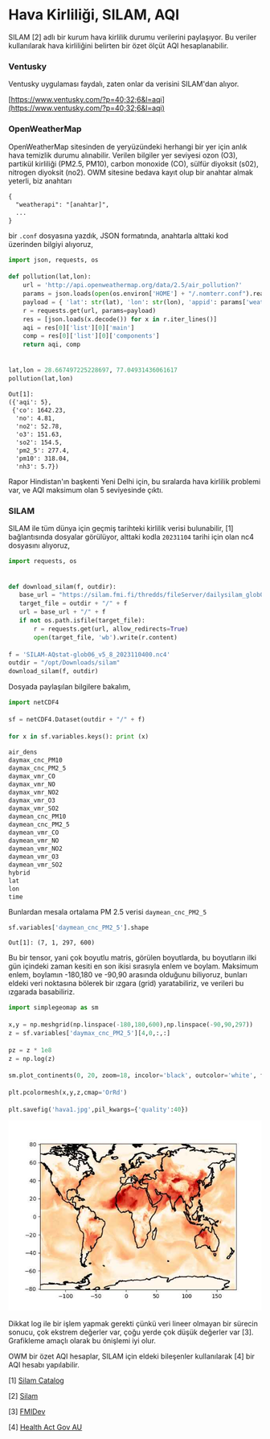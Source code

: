 # Hava Kirliliği, SILAM, AQI

SILAM [2] adlı bir kurum hava kirlilik durumu verilerini paylaşıyor.
Bu veriler kullanılarak hava kirliliğini belirten bir özet ölçüt AQI
hesaplanabilir.

### Ventusky

Ventusky uygulaması faydalı, zaten onlar da verisini SILAM'dan alıyor.

[https://www.ventusky.com/?p=40;32;6&l=aqi](https://www.ventusky.com/?p=40;32;6&l=aqi)

### OpenWeatherMap

OpenWeatherMap sitesinden de yeryüzündeki herhangi bir yer için anlık
hava temizlik durumu alınabilir. Verilen bilgiler yer seviyesi ozon
(O3), partikül kirliliği (PM2.5, PM10), carbon monoxide (CO), sülfür
diyoksit (s02), nitrogen diyoksit (no2). OWM sitesine bedava kayıt
olup bir anahtar almak yeterli, biz anahtarı

```
{
  "weatherapi": "[anahtar]",
  ...
}
```

bir `.conf` dosyasına yazdık, JSON formatında, anahtarla alttaki kod üzerinden
bilgiyi alıyoruz,

```python
import json, requests, os

def pollution(lat,lon):
    url = 'http://api.openweathermap.org/data/2.5/air_pollution?'
    params = json.loads(open(os.environ['HOME'] + "/.nomterr.conf").read())
    payload = { 'lat': str(lat), 'lon': str(lon), 'appid': params['weatherapi'] }
    r = requests.get(url, params=payload)
    res = [json.loads(x.decode()) for x in r.iter_lines()]
    aqi = res[0]['list'][0]['main']
    comp = res[0]['list'][0]['components']
    return aqi, comp


lat,lon = 28.667497225228697, 77.04931436061617
pollution(lat,lon)
```

```text
Out[1]: 
({'aqi': 5},
 {'co': 1642.23,
  'no': 4.81,
  'no2': 52.78,
  'o3': 151.63,
  'so2': 154.5,
  'pm2_5': 277.4,
  'pm10': 318.04,
  'nh3': 5.7})
```

Rapor Hindistan'ın başkenti Yeni Delhi için, bu sıralarda hava
kirlilik problemi var, ve AQI maksimum olan 5 seviyesinde çıktı.

### SILAM

SILAM ile tüm dünya için geçmiş tarihteki kirlilik verisi bulunabilir,
[1] bağlantısında dosyalar görülüyor, alttaki kodla `20231104` tarihi
için olan nc4 dosyasını alıyoruz,


```python
import requests, os


def download_silam(f, outdir):
   base_url = "https://silam.fmi.fi/thredds/fileServer/dailysilam_glob06_v5_8/files/"
   target_file = outdir + "/" + f
   url = base_url + "/" + f
   if not os.path.isfile(target_file):
       r = requests.get(url, allow_redirects=True)
       open(target_file, 'wb').write(r.content)

f = 'SILAM-AQstat-glob06_v5_8_2023110400.nc4'
outdir = "/opt/Downloads/silam"
download_silam(f, outdir)
```

Dosyada paylaşılan bilgilere bakalım,

```python
import netCDF4

sf = netCDF4.Dataset(outdir + "/" + f)

for x in sf.variables.keys(): print (x)
```

```text
air_dens
daymax_cnc_PM10
daymax_cnc_PM2_5
daymax_vmr_CO
daymax_vmr_NO
daymax_vmr_NO2
daymax_vmr_O3
daymax_vmr_SO2
daymean_cnc_PM10
daymean_cnc_PM2_5
daymean_vmr_CO
daymean_vmr_NO
daymean_vmr_NO2
daymean_vmr_O3
daymean_vmr_SO2
hybrid
lat
lon
time
```

Bunlardan mesala ortalama PM 2.5 verisi `daymean_cnc_PM2_5`

```python
sf.variables['daymean_cnc_PM2_5'].shape
```

```text
Out[1]: (7, 1, 297, 600)
```

Bu bir tensor, yani çok boyutlu matris, görülen boyutlarda, bu
boyutların ilki gün içindeki zaman kesiti en son ikisi sırasıyla enlem
ve boylam. Maksimum enlem, boylamın -180,180 ve -90,90 arasında
olduğunu biliyoruz, bunları eldeki veri noktasına bölerek bir ızgara
(grid) yaratabiliriz, ve verileri bu ızgarada basabiliriz.

```python
import simplegeomap as sm

x,y = np.meshgrid(np.linspace(-180,180,600),np.linspace(-90,90,297))
z = sf.variables['daymax_cnc_PM2_5'][4,0,:,:] 

pz = z * 1e8
z = np.log(z)

sm.plot_continents(0, 20, zoom=18, incolor='black', outcolor='white', fill=False)

plt.pcolormesh(x,y,z,cmap='OrRd')

plt.savefig('hava1.jpg',pil_kwargs={'quality':40})
```

![](hava1.jpg)

Dikkat log ile bir işlem yapmak gerekti çünkü veri lineer olmayan bir
sürecin sonucu, çok ekstrem değerler var, çoğu yerde çok düşük
değerler var [3]. Grafikleme amaçlı olarak bu önişlemi iyi olur.

OWM bir özet AQI hesaplar, SILAM için eldeki bileşenler kullanılarak
[4] bir AQI hesabı yapılabilir.


[1] <a href="https://silam.fmi.fi/thredds/catalog/dailysilam_glob06_v5_8/files/catalog.html">Silam Catalog</a>

[2] <a href="https://silam.fmi.fi/aqforecast.html">Silam</a>

[3] <a href="https://github.com/fmidev/opendata-resources/blob/master/examples/python/timeseries-airquality.ipynb">FMIDev</a>

[4] <a href="https://www.health.act.gov.au/about-our-health-system/population-health/environmental-monitoring/air-quality/measuring-air">Health Act Gov AU</a>


